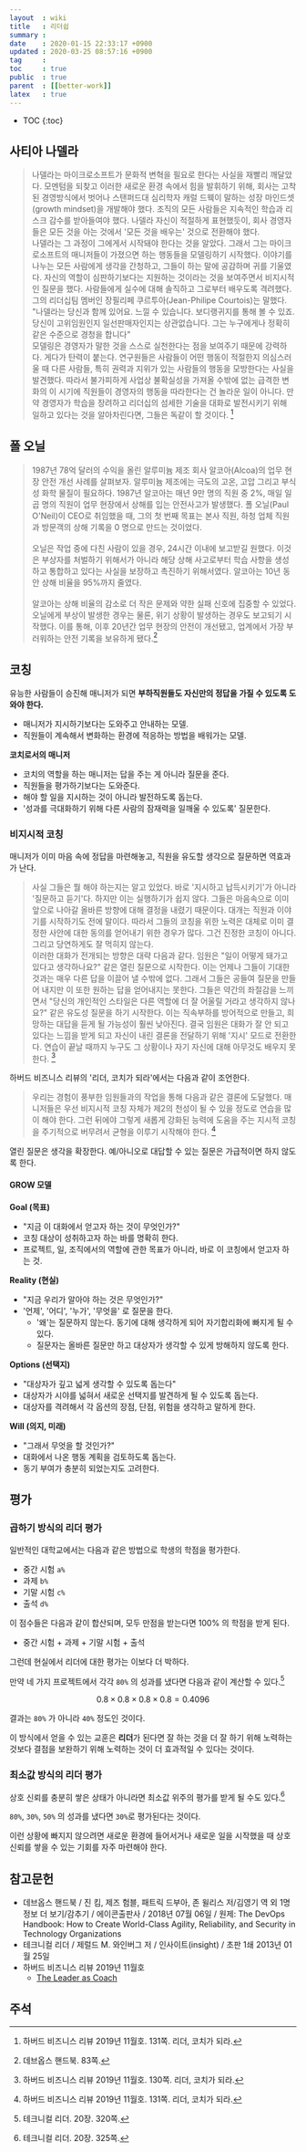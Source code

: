 ```yaml
---
layout  : wiki
title   : 리더쉽
summary : 
date    : 2020-01-15 22:33:17 +0900
updated : 2020-03-25 08:57:16 +0900
tag     : 
toc     : true
public  : true
parent  : [[better-work]]
latex   : true
---
```

* TOC
{:toc}

## 사티아 나델라

> 나델라는 마이크로소프트가 문화적 변혁을 필요로 한다는 사실을 재빨리 깨달았다.
모멘텀을 되찾고 이러한 새로운 환경 속에서 힘을 발휘하기 위해, 회사는 고착된 경영방식에서 벗어나 스탠퍼드대 심리학자 캐럴 드웩이 말하는 성장 마인드셋(growth mindset)을 개발해야 했다.
조직의 모든 사람들은 지속적인 학습과 리스크 감수를 받아들여야 했다.
나델라 자신이 적절하게 표현했듯이, 회사 경영자들은 모든 것을 아는 것에서 '모든 것을 배우는' 것으로 전환해야 했다.  
나델라는 그 과정이 그에게서 시작돼야 한다는 것을 알았다.
그래서 그는 마이크로소프트의 매니저들이 가졌으면 하는 행동들을 모델링하기 시작했다.
이야기를 나누는 모든 사람에게 생각을 간청하고, 그들이 하는 말에 공감하며 귀를 기울였다.
자신의 역할이 심판하기보다는 지원하는 것이라는 것을 보여주면서 비지시적인 질문을 했다.
사람들에게 실수에 대해 솔직하고 그로부터 배우도록 격려했다. 그의 리더십팀 멤버인 장필리페 쿠르투아(Jean-Philipe Courtois)는 말했다.
"나델라는 당신과 함께 있어요. 느낄 수 있습니다. 보디랭귀지를 통해 볼 수 있죠. 당신이 고위임원인지 일선판매자인지는 상관없습니다. 그는 누구에게나 정확히 같은 수준으로 경청을 합니다"  
모델링은 경영자가 말한 것을 스스로 실천한다는 점을 보여주기 때문에 강력하다.
게다가 탄력이 붙는다. 연구원들은 사람들이 어떤 행동이 적절한지 의심스러울 때 다른 사람들, 특히 권력과 지위가 있는 사람들의 행동을 모방한다는 사실을 발견했다.
따라서 불가피하게 사업상 불확실성을 가져올 수밖에 없는 급격한 변화의 이 시기에 직원들이 경영자의 행동을 따라한다는 건 놀라운 일이 아니다.
만약 경영자가 학습을 장려하고 리더십의 섬세한 기술을 대화로 발전시키기 위해 일하고 있다는 것을 알아차린다면, 그들은 독같이 할 것이다.
[^hbr-134]

## 폴 오닐

> 1987년 78억 달러의 수익을 올린 알루미늄 제조 회사 알코아(Alcoa)의 업무 현장 안전 개선 사례를 살펴보자. 알루미늄 제조에는 극도의 고온, 고압 그리고 부식성 화학 물질이 필요하다. 1987년 알코아는 매년 9만 명의 직원 중 2%, 매일 일곱 명의 직원이 업무 현장에서 상해를 입는 안전사고가 발생했다. 폴 오닐(Paul O'Neil)이 CEO로 취임했을 때, 그의 첫 번째 목표는 본사 직원, 하청 업체 직원과 방문객의 상해 기록을 0 명으로 만드는 것이었다.
<br/><br/>
오닐은 작업 중에 다친 사람이 있을 경우, 24시간 이내에 보고받길 원했다. 이것은 부상자를 처벌하기 위해서가 아니라 해당 상해 사고로부터 학습 사항을 생성하고 통합하고 있다는 사실을 보장하고 촉진하기 위해서였다. 알코아는 10년 동안 상해 비율을 95%까지 줄였다.
<br/><br/>
알코아는 상해 비율의 감소로 더 작은 문제와 약한 실패 신호에 집중할 수 있었다. 오닐에게 부상이 발생한 경우는 물론, 위기 상황이 발생하는 경우도 보고되기 시작했다. 이를 통해, 이후 20년간 업무 현장의 안전이 개선됐고, 업계에서 가장 부러워하는 안전 기록을 보유하게 됐다.[^devops-handbook-83]

## 코칭

유능한 사람들이 승진해 매니저가 되면 **부하직원들도 자신만의 정답을 가질 수 있도록 도와야 한다.**

- 매니저가 지시하기보다는 도와주고 안내하는 모델.
- 직원들이 계속해서 변화하는 환경에 적응하는 방법을 배워가는 모델.

**코치로서의 매니저**

- 코치의 역할을 하는 매니저는 답을 주는 게 아니라 질문을 준다.
- 직원들을 평가하기보다는 도와준다.
- 해야 할 일을 지시하는 것이 아니라 발전하도록 돕는다.
- '성과를 극대화하기 위해 다른 사람의 잠재력을 일깨울 수 있도록' 질문한다.

### 비지시적 코칭

매니저가 이미 마음 속에 정답을 마련해놓고, 직원을 유도할 생각으로 질문하면 역효과가 난다.

> 사실 그들은 뭘 해야 하는지는 알고 있었다. 바로 '지시하고 납득시키기'가 아니라 '질문하고 듣기'다.
하지만 이는 실행하기가 쉽지 않다.
그들은 마음속으로 이미 앞으로 나아갈 올바른 방향에 대해 결정을 내렸기 때문이다.
대개는 직원과 이야기를 시작하기도 전에 말이다.
따라서 그들의 코칭을 위한 노력은 대체로 이미 결정한 사안에 대한 동의를 얻어내기 위한 경우가 많다.
그건 진정한 코칭이 아니다.
그리고 당연하게도 잘 먹히지 않는다.  
이러한 대화가 전개되는 방향은 대략 다음과 같다.
임원은 "일이 어떻게 돼가고 있다고 생각하나요?" 같은 열린 질문으로 시작한다. 이는 언제나 그들이 기대한 것과는 매우 다른 답을 이끌어 낼 수밖에 없다.
그래서 그들은 공들여 질문을 만들어 내지만 이 또한 원하는 답을 얻어내지는 못한다.
그들은 약간의 좌절감을 느끼면서 "당신의 개인적인 스타일은 다른 역할에 더 잘 어울릴 거라고 생각하지 않나요?" 같은 유도성 질문을 하기 시작한다.
이는 직속부하를 방어적으로 만들고, 희망하는 대답을 듣게 될 가능성이 훨씬 낮아진다.
결국 임원은 대화가 잘 안 되고 있다는 느낌을 받게 되고 자신이 내린 결론을 전달하기 위해 '지시' 모드로 전환한다.
연습이 끝날 때까지 누구도 그 상황이나 자기 자신에 대해 아무것도 배우지 못한다.
[^hbr-129]

하버드 비즈니스 리뷰의 '리더, 코치가 되라'에서는 다음과 같이 조언한다.

> 우리는 경험이 풍부한 임원들과의 작업을 통해 다음과 같은 결론에 도달했다.
매니저들은 우선 비지시적 코칭 자체가 제2의 천성이 될 수 있을 정도로 연습을 많이 해야 한다.
그런 뒤에야 그렇게 새롭게 강화된 능력에 도움을 주는 지시적 코칭을 주기적으로 버무려서 균형을 이루기 시작해야 한다.
[^hbr-131]


열린 질문은 생각을 확장한다.
예/아니오로 대답할 수 있는 질문은 가급적이면 하지 않도록 한다.

#### GROW 모델

**Goal (목표)**

- "지금 이 대화에서 얻고자 하는 것이 무엇인가?"
- 코칭 대상이 성취하고자 하는 바를 명확히 한다.
- 프로젝트, 일, 조직에서의 역할에 관한 목표가 아니라, 바로 이 코칭에서 얻고자 하는 것.

**Reality (현실)**

- "지금 우리가 알아야 하는 것은 무엇인가?"
- '언제', '어디', '누가', '무엇을' 로 질문을 한다.
    - '왜'는 질문하지 않는다. 동기에 대해 생각하게 되어 자기합리화에 빠지게 될 수 있다.
    - 질문자는 올바른 질문만 하고 대상자가 생각할 수 있게 방해하지 않도록 한다.

**Options (선택지)**

- "대상자가 깊고 넓게 생각할 수 있도록 돕는다"
- 대상자가 시야를 넓혀서 새로운 선택지를 발견하게 될 수 있도록 돕는다.
- 대상자를 격려해서 각 옵션의 장점, 단점, 위험을 생각하고 말하게 한다.

**Will (의지, 미래)**

- "그래서 무엇을 할 것인가?"
- 대화에서 나온 행동 계획을 검토하도록 돕는다.
- 동기 부여가 충분히 되었는지도 고려한다.

## 평가
### 곱하기 방식의 리더 평가

일반적인 대학교에서는 다음과 같은 방법으로 학생의 학점을 평가한다.

- 중간 시험 `a%`
- 과제 `b%`
- 기말 시험 `c%`
- 출석 `d%`

이 점수들은 다음과 같이 합산되며, 모두 만점을 받는다면 100% 의 학점을 받게 된다.

- 중간 시험 + 과제 + 기말 시험 + 출석

그런데 현실에서 리더에 대한 평가는 이보다 더 박하다.

만약 네 가지 프로젝트에서 각각 `80%` 의 성과를 냈다면 다음과 같이 계산할 수 있다.[^weinberg-320]

$$ 0.8 \times 0.8 \times 0.8 \times 0.8 = 0.4096 $$

결과는 `80%` 가 아니라 `40%` 정도인 것이다.

이 방식에서 얻을 수 있는 교훈은 **리더**가 된다면 잘 하는 것을 더 잘 하기 위해 노력하는 것보다 결점을 보완하기 위해 노력하는 것이 더 효과적일 수 있다는 것이다.

### 최소값 방식의 리더 평가

상호 신뢰를 충분히 쌓은 상태가 아니라면 최소값 위주의 평가를 받게 될 수도 있다.[^weinberg-325]

`80%`, `30%`, `50%` 의 성과를 냈다면 `30%`로 평가된다는 것이다.

이런 상황에 빠지지 않으려면 새로운 환경에 들어서거나 새로운 일을 시작했을 때 상호 신뢰를 쌓을 수 있는 기회를 자주 마련해야 한다.

## 참고문헌

- 데브옵스 핸드북 / 진 킴, 제즈 험블, 패트릭 드부아, 존 윌리스 저/김영기 역 외 1명 정보 더 보기/감추기 / 에이콘출판사 / 2018년 07월 06일 / 원제: The DevOps Handbook: How to Create World-Class Agility, Reliability, and Security in Technology Organizations
- 테크니컬 리더 / 제럴드 M. 와인버그 저 / 인사이트(insight) / 초판 1쇄 2013년 01월 25일
- 하버드 비즈니스 리뷰 2019년 11월호
    - [The Leader as Coach]( https://hbr.org/2019/11/the-leader-as-coach )

## 주석

[^devops-handbook-83]: 데브옵스 핸드북. 83쪽.
[^weinberg-320]: 테크니컬 리더. 20장. 320쪽.
[^weinberg-325]: 테크니컬 리더. 20장. 325쪽.
[^hbr-129]: 하버드 비즈니스 리뷰 2019년 11월호. 130쪽. 리더, 코치가 되라.
[^hbr-131]: 하버드 비즈니스 리뷰 2019년 11월호. 131쪽. 리더, 코치가 되라.
[^hbr-134]: 하버드 비즈니스 리뷰 2019년 11월호. 131쪽. 리더, 코치가 되라.

